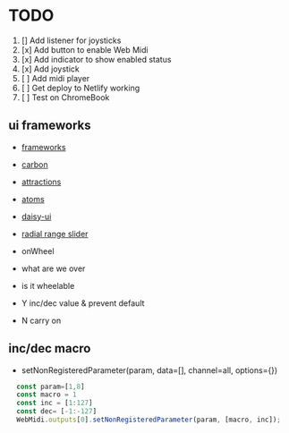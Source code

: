 # TODO

1. [] Add listener for joysticks
1. [x] Add button to enable Web Midi
1. [x] Add indicator to show enabled status
1. [x] Add joystick
1. [ ] Add midi player
1. [ ] Get deploy to Netlify working
1. [ ] Test on ChromeBook

## ui frameworks

- [frameworks](https://dev.to/plazarev/overview-of-svelte-ui-libraries-and-components-2ban)
- [carbon](https://carbon-svelte.vercel.app/)
- [attractions](https://illright.github.io/attractions/)
- [atoms](https://svelte-atoms.web.app)
- [daisy-ui](https://daisyui.com/)

- [radial range slider](https://codepen.io/_Sabine/pen/Gwywoj)

- onWheel
- what are we over
- is it wheelable
- Y inc/dec value & prevent default
- N carry on

## inc/dec macro

- setNonRegisteredParameter(param, data=[], channel=all, options={})

```javascript
  const param=[1,8]
  const macro = 1
  const inc = [1:127]
  const dec= [-1:-127]
  WebMidi.outputs[0].setNonRegisteredParameter(param, [macro, inc]);
```
